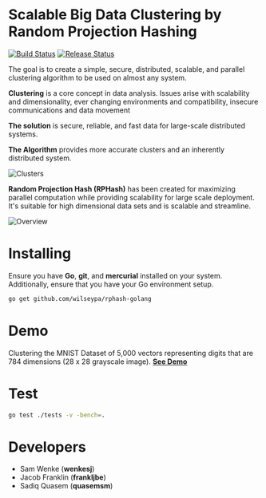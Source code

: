 # Scalable Big Data Clustering by Random Projection Hashing #
[![Build Status](https://travis-ci.org/wilseypa/rphash-golang.svg)](https://travis-ci.org/wilseypa/rphash-golang)
[![Release Status](https://img.shields.io/badge/version-1.0.0-blue.svg)](https://github.com/wilseypa/rphash-golang/releases)

The goal is to create a simple, secure, distributed, scalable, and parallel clustering algorithm to be used on almost any system.

**Clustering** is a core concept in data analysis. Issues arise with scalability and dimensionality, ever changing environments and compatibility, insecure communications and data movement

**The solution** is secure, reliable, and fast data for large-scale distributed systems.

**The Algorithm** provides more accurate clusters and an inherently distributed system.

![Clusters](https://github.com/wilseypa/rphash-golang/blob/master/clusters.png)

**Random Projection Hash (RPHash)** has been created for maximizing parallel computation
while providing scalability for large scale deployment. It's suitable for high dimensional data sets and is
scalable and streamline.

![Overview](https://github.com/wilseypa/rphash-golang/blob/master/overview.png)

# Installing #
Ensure you have **Go**, **git**, and **mercurial** installed on your system. Additionally, ensure that you have your Go environment setup.
```sh
go get github.com/wilseypa/rphash-golang
```

# Demo #
Clustering the MNIST Dataset of 5,000 vectors representing digits that are 784 dimensions (28 x 28 grayscale image).
**[See Demo](https://github.com/wilseypa/rphash-golang/blob/master/demo)**

# Test #
```sh
go test ./tests -v -bench=.
```

# Developers #
+ Sam Wenke (**wenkesj**)
+ Jacob Franklin (**frankljbe**)
+ Sadiq Quasem (**quasemsm**)
